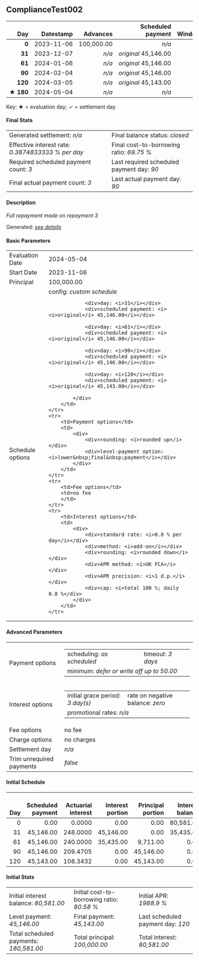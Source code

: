 <h2>ComplianceTest002</h2>
<table>
    <thead style="vertical-align: bottom;">
        <th class="ci00" style="text-align: right;">Day</th>
        <th class="ci01" style="text-align: right;">Datestamp</th>
        <th class="ci02" style="text-align: right;">Advances</th>
        <th class="ci03" style="text-align: right;">Scheduled payment</th>
        <th class="ci04" style="text-align: right;">Window</th>
        <th class="ci05" style="text-align: right;">Payment due</th>
        <th class="ci06" style="text-align: right;">Actual payments</th>
        <th class="ci07" style="text-align: right;">Paid by</th>
        <th class="ci08" style="text-align: right;">Net effect</th>
        <th class="ci09" style="text-align: right;">Payment status</th>
        <th class="ci10" style="text-align: right;">Balance status</th>
        <th class="ci11" style="text-align: right;">Actuarial interest</th>
        <th class="ci12" style="text-align: right;">New interest</th>
        <th class="ci13" style="text-align: right;">Interest portion</th>
        <th class="ci14" style="text-align: right;">Principal portion</th>
        <th class="ci15" style="text-align: right;">Interest balance</th>
        <th class="ci16" style="text-align: right;">Principal balance</th>
        <th class="ci17" style="text-align: right;">Settlement figure</th>
    </thead>
    <tr style="text-align: right;">
        <td class="ci00"><b>0</b></td>
        <td class="ci01" style="white-space: nowrap;">2023-11-06</td>
        <td class="ci02">100,000.00</td>
        <td class="ci03" style="white-space: nowrap;"><i>n/a<i></td>
        <td class="ci04">0</td>
        <td class="ci05">0.00</td>
        <td class="ci06"></td>
        <td class="ci07"></td>
        <td class="ci08">0.00</td>
        <td class="ci09"><i>none&nbsp;scheduled</i></td>
        <td class="ci10">open</td>
        <td class="ci11">0.0000</td>
        <td class="ci12">0.0000</td>
        <td class="ci13">0.00</td>
        <td class="ci14">0.00</td>
        <td class="ci15">805.8100</td>
        <td class="ci16">100,000.00</td>
        <td class="ci17">100,000.00</td>
    </tr>
    <tr style="text-align: right;">
        <td class="ci00"><b>31</b></td>
        <td class="ci01" style="white-space: nowrap;">2023-12-07</td>
        <td class="ci02"><i>n/a</i></td>
        <td class="ci03" style="white-space: nowrap;"><i>original</i> 45,146.00</td>
        <td class="ci04">1</td>
        <td class="ci05">45,146.00</td>
        <td class="ci06"><b>0</b>&nbsp;<i>confirmed</i>&nbsp;45,146.00</td>
        <td class="ci07"><b>31#0</b>&nbsp;45,146.00</td>
        <td class="ci08">45,146.00</td>
        <td class="ci09"><i>payment&nbsp;made</i></td>
        <td class="ci10">open</td>
        <td class="ci11">248.0000</td>
        <td class="ci12">0.0000</td>
        <td class="ci13">45,146.00</td>
        <td class="ci14">0.00</td>
        <td class="ci15">354.3500</td>
        <td class="ci16">100,000.00</td>
        <td class="ci17">79,654.00</td>
    </tr>
    <tr style="text-align: right;">
        <td class="ci00"><b>61</b></td>
        <td class="ci01" style="white-space: nowrap;">2024-01-06</td>
        <td class="ci02"><i>n/a</i></td>
        <td class="ci03" style="white-space: nowrap;"><i>original</i> 45,146.00</td>
        <td class="ci04">2</td>
        <td class="ci05">45,146.00</td>
        <td class="ci06"><b>0</b>&nbsp;<i>confirmed</i>&nbsp;45,146.00</td>
        <td class="ci07"><b>61#0</b>&nbsp;45,146.00</td>
        <td class="ci08">45,146.00</td>
        <td class="ci09"><i>payment&nbsp;made</i></td>
        <td class="ci10">open</td>
        <td class="ci11">240.0000</td>
        <td class="ci12">0.0000</td>
        <td class="ci13">35,435.00</td>
        <td class="ci14">9,711.00</td>
        <td class="ci15">0.0000</td>
        <td class="ci16">90,289.00</td>
        <td class="ci17">58,508.00</td>
    </tr>
    <tr style="text-align: right;">
        <td class="ci00"><b>90</b></td>
        <td class="ci01" style="white-space: nowrap;">2024-02-04</td>
        <td class="ci02"><i>n/a</i></td>
        <td class="ci03" style="white-space: nowrap;"><i>original</i> 45,146.00</td>
        <td class="ci04">3</td>
        <td class="ci05">45,146.00</td>
        <td class="ci06"><b>0</b>&nbsp;<i>confirmed</i>&nbsp;79,455.00</td>
        <td class="ci07"><b>90#0</b>&nbsp;45,146.00</td>
        <td class="ci08">79,455.00</td>
        <td class="ci09"><i>overpayment</i></td>
        <td class="ci10">closed</td>
        <td class="ci11">209.4705</td>
        <td class="ci12">-108.3395</td>
        <td class="ci13">-10,834.00</td>
        <td class="ci14">90,289.00</td>
        <td class="ci15">0.0000</td>
        <td class="ci16">0.00</td>
        <td class="ci17">0.00</td>
    </tr>
    <tr style="text-align: right;">
        <td class="ci00"><b>120</b></td>
        <td class="ci01" style="white-space: nowrap;">2024-03-05</td>
        <td class="ci02"><i>n/a</i></td>
        <td class="ci03" style="white-space: nowrap;"><i>original</i> 45,143.00</td>
        <td class="ci04">4</td>
        <td class="ci05">0.00</td>
        <td class="ci06"></td>
        <td class="ci07"><b>90#0</b>&nbsp;34,309.00</td>
        <td class="ci08">0.00</td>
        <td class="ci09"><i>no&nbsp;longer&nbsp;required</i></td>
        <td class="ci10">closed</td>
        <td class="ci11">0.0000</td>
        <td class="ci12">0.0000</td>
        <td class="ci13">0.00</td>
        <td class="ci14">0.00</td>
        <td class="ci15">0.0000</td>
        <td class="ci16">0.00</td>
        <td class="ci17">0.00</td>
    </tr>
    <tr style="text-align: right;">
        <td class="ci00">&#x2605;&nbsp;<b>180</b></td>
        <td class="ci01" style="white-space: nowrap;">2024-05-04</td>
        <td class="ci02"><i>n/a</i></td>
        <td class="ci03" style="white-space: nowrap;"><i>n/a<i></td>
        <td class="ci04">4</td>
        <td class="ci05">0.00</td>
        <td class="ci06"></td>
        <td class="ci07"></td>
        <td class="ci08">0.00</td>
        <td class="ci09"><i>information&nbsp;only</i></td>
        <td class="ci10">closed</td>
        <td class="ci11">0.0000</td>
        <td class="ci12">0.0000</td>
        <td class="ci13">0.00</td>
        <td class="ci14">0.00</td>
        <td class="ci15">0.0000</td>
        <td class="ci16">0.00</td>
        <td class="ci17">0.00</td>
    </tr>
</table><p>Key: &#x2605; = evaluation day; &#x2713; = settlement day</p>
<h4>Final Stats</h4>
<table>
    <tr>
        <td>Generated settlement: <i><i>n/a</i></i></td>
        <td>Final balance status: <i>closed</i></td>
    </tr>
    <tr>
        <td>Effective interest rate: <i>0.3874833333 % per day</i></td>
        <td>Final cost-to-borrowing ratio: <i>69.75 %</i></td>
    </tr>
    <tr>
        <td>Required scheduled payment count: <i>3</i></td>
        <td>Last required scheduled payment day: <i>90</i></td>
    </tr>
    <tr>
        <td>Final actual payment count: <i>3</i></td>
        <td>Last actual payment day: <i>90</i></td>
    </tr>
</table>

<h4>Description</h4>
<p><i>Full repayment made on repayment 3</i></p>
<p>Generated: <i><a href="../GeneratedDate.html">see details</a></i></p>
<h4>Basic Parameters</h4>
<table>
    <tr>
        <td>Evaluation Date</td>
        <td>2024-05-04</td>
    </tr>
    <tr>
        <td>Start Date</td>
        <td>2023-11-06</td>
    </tr>
    <tr>
        <td>Principal</td>
        <td>100,000.00</td>
    </tr>
    <tr>
        <td>Schedule options</td>
        <td>
            <div>
                <div colspan="2">config: <i>custom schedule</i></div>
                
                <div>day: <i>31</i></div>
                <div>scheduled payment: <i><i>original</i> 45,146.00</i></div>
                
                <div>day: <i>61</i></div>
                <div>scheduled payment: <i><i>original</i> 45,146.00</i></div>
                
                <div>day: <i>90</i></div>
                <div>scheduled payment: <i><i>original</i> 45,146.00</i></div>
                
                <div>day: <i>120</i></div>
                <div>scheduled payment: <i><i>original</i> 45,143.00</i></div>
                
            </div>
        </td>
    </tr>
    <tr>
        <td>Payment options</td>
        <td>
            <div>
                <div>rounding: <i>rounded up</i></div>
                <div>level-payment option: <i>lower&nbsp;final&nbsp;payment</i></div>
            </div>
        </td>
    </tr>
    <tr>
        <td>Fee options</td>
        <td>no fee
        </td>
    </tr>
    <tr>
        <td>Interest options</td>
        <td>
            <div>
                <div>standard rate: <i>0.8 % per day</i></div>
                <div>method: <i>add-on</i></div>
                <div>rounding: <i>rounded down</i></div>
                <div>APR method: <i>UK FCA</i></div>
                <div>APR precision: <i>1 d.p.</i></div>
                <div>cap: <i>total 100 %; daily 0.8 %</div>
            </div>
        </td>
    </tr>
</table>
<h4>Advanced Parameters</h4>
<table>
    <tr>
        <td>Payment options</td>
        <td>
                <table>
                    <tr>
                        <td>scheduling: <i>as scheduled</i></td>
                        <td>timeout: <i>3 days</i></td>
                    </tr>
                    <tr>
                        <td colspan="2">minimum: <i>defer&nbsp;or&nbsp;write&nbsp;off&nbsp;up&nbsp;to&nbsp;50.00</i></td>
                    </tr>
                </table>
        </td>
    </tr>
    <tr>
        <td>Interest options</td>
        <td>
            <table>
                <tr>
                    <td>initial grace period: <i>3 day(s)</i></td>
                    <td>rate on negative balance: <i>zero</i></td>
                </tr>
                <tr>
                    <td colspan="2">promotional rates: <i><i>n/a</i></i></td>
                </tr>
            </table>
        </td>
    </tr>
    <tr>
        <td>Fee options</td>
        <td>no fee
        </td>
    </tr>
    <tr>
        <td>Charge options</td>
        <td>no charges
        </td>
    </tr>
    <tr>
        <td>Settlement day</td><td><i><i>n/a</i></i></td>
    </tr>
    <tr>
        <td>Trim unrequired payments</td><td><i>false</i></td>
    </tr>
</table><h4>Initial Schedule</h4>
<table>
    <thead style="vertical-align: bottom;">
        <th style="text-align: right;">Day</th>
        <th style="text-align: right;">Scheduled payment</th>
        <th style="text-align: right;">Actuarial interest</th>
        <th style="text-align: right;">Interest portion</th>
        <th style="text-align: right;">Principal portion</th>
        <th style="text-align: right;">Interest balance</th>
        <th style="text-align: right;">Principal balance</th>
        <th style="text-align: right;">Total actuarial interest</th>
        <th style="text-align: right;">Total interest</th>
        <th style="text-align: right;">Total principal</th>
    </thead>
    <tr style="text-align: right;">
        <td class="ci00">0</td>
        <td class="ci01" style="white-space: nowrap;">0.00</td>
        <td class="ci02">0.0000</td>
        <td class="ci03">0.00</td>
        <td class="ci04">0.00</td>
        <td class="ci05">80,581.00</td>
        <td class="ci06">100,000.00</td>
        <td class="ci07">0.0000</td>
        <td class="ci08">0.00</td>
        <td class="ci09">0.00</td>
    </tr>
    <tr style="text-align: right;">
        <td class="ci00">31</td>
        <td class="ci01" style="white-space: nowrap;">45,146.00</td>
        <td class="ci02">248.0000</td>
        <td class="ci03">45,146.00</td>
        <td class="ci04">0.00</td>
        <td class="ci05">35,435.00</td>
        <td class="ci06">100,000.00</td>
        <td class="ci07">248.0000</td>
        <td class="ci08">45,146.00</td>
        <td class="ci09">0.00</td>
    </tr>
    <tr style="text-align: right;">
        <td class="ci00">61</td>
        <td class="ci01" style="white-space: nowrap;">45,146.00</td>
        <td class="ci02">240.0000</td>
        <td class="ci03">35,435.00</td>
        <td class="ci04">9,711.00</td>
        <td class="ci05">0.00</td>
        <td class="ci06">90,289.00</td>
        <td class="ci07">488.0000</td>
        <td class="ci08">80,581.00</td>
        <td class="ci09">9,711.00</td>
    </tr>
    <tr style="text-align: right;">
        <td class="ci00">90</td>
        <td class="ci01" style="white-space: nowrap;">45,146.00</td>
        <td class="ci02">209.4705</td>
        <td class="ci03">0.00</td>
        <td class="ci04">45,146.00</td>
        <td class="ci05">0.00</td>
        <td class="ci06">45,143.00</td>
        <td class="ci07">697.4705</td>
        <td class="ci08">80,581.00</td>
        <td class="ci09">54,857.00</td>
    </tr>
    <tr style="text-align: right;">
        <td class="ci00">120</td>
        <td class="ci01" style="white-space: nowrap;">45,143.00</td>
        <td class="ci02">108.3432</td>
        <td class="ci03">0.00</td>
        <td class="ci04">45,143.00</td>
        <td class="ci05">0.00</td>
        <td class="ci06">0.00</td>
        <td class="ci07">805.8137</td>
        <td class="ci08">80,581.00</td>
        <td class="ci09">100,000.00</td>
    </tr>
</table>
<h4>Initial Stats</h4>
<table>
    <tr>
        <td>Initial interest balance: <i>80,581.00</i></td>
        <td>Initial cost-to-borrowing ratio: <i>80.58 %</i></td>
        <td>Initial APR: <i>1988.9 %</i></td>
    </tr>
    <tr>
        <td>Level payment: <i>45,146.00</i></td>
        <td>Final payment: <i>45,143.00</i></td>
        <td>Last scheduled payment day: <i>120</i></td>
    </tr>
    <tr>
        <td>Total scheduled payments: <i>180,581.00</i></td>
        <td>Total principal: <i>100,000.00</i></td>
        <td>Total interest: <i>80,581.00</i></td>
    </tr>
</table>
